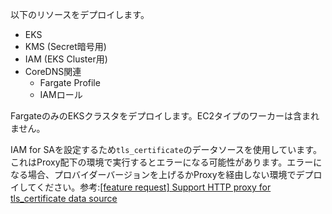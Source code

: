 以下のリソースをデプロイします。

- EKS
- KMS (Secret暗号用)
- IAM (EKS Cluster用)
- CoreDNS関連
  - Fargate Profile
  - IAMロール

FargateのみのEKSクラスタをデプロイします。EC2タイプのワーカーは含まれません。

IAM for SAを設定するため`tls_certificate`のデータソースを使用しています。これはProxy配下の環境で実行するとエラーになる可能性があります。エラーになる場合、プロバイダーバージョンを上げるかProxyを経由しない環境でデプロイしてください。参考:[[feature request] Support HTTP proxy for tls_certificate data source](https://github.com/hashicorp/terraform-provider-tls/issues/96)